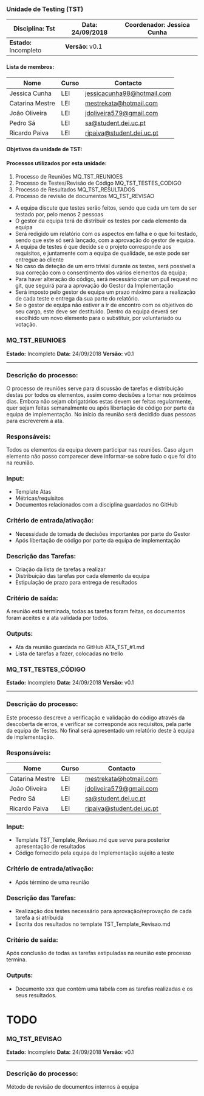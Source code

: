 ### Unidade de Testing (TST)

| Disciplina: Tst        | Data: 24/09/2018 | Coordenador: Jessica Cunha |
| ---------------------- | ---------------- | -------------------------- |
| **Estado:** Incompleto | **Versão:** v0.1 |                            |

#### Lista de membros:

| Nome            | Curso | Contacto                   |
| --------------- | ----- | -------------------------- |
| Jessica Cunha   | LEI   | jessicacunha98@hotmail.com |
| Catarina Mestre | LEI   | mestrekata@hotmail.com     |
| João Oliveira   | LEI   | jdoliveira579@gmail.com    |
| Pedro Sá        | LEI   | sa@student.dei.uc.pt       |
| Ricardo Paiva   | LEI   | rjpaiva@student.dei.uc.pt  |

#### Objetivos da unidade de TST:

#### Processos utilizados por esta unidade:

1. Processo de Reuniões 															MQ_TST_REUNIOES
2. Processo de Testes/Revisão de Código								MQ_TST_TESTES_CODIGO
3. Processo de Resultados 													  MQ_TST_RESULTADOS
4. Processo de revisão de documentos                  MQ_TST_REVISAO


- A equipa discute que testes serão feitos, sendo que cada um tem de ser testado por, pelo menos 2 pessoas
- O gestor da equipa terá de distribuir os testes por cada elemento da equipa
- Será redigido um relatório com os aspectos em falha e o que foi testado, sendo que este só será lançado, com a aprovação do gestor de equipa.
- A equipa de testes é que decide se o projeto corresponde aos requisitos, e juntamente com a equipa de qualidade, se este pode ser entregue ao cliente
- No caso da deteção de um erro trivial durante os testes, será possível a sua correção com o consentimento dos vários elementos da equipa;
- Para haver alteração do código, será necessário criar um pull request no git, que seguirá para a aprovação do Gestor da Implementação
- Será imposto pelo gestor de equipa um prazo máximo para a realização de cada teste e entrega da sua parte do relatório.
- Se o gestor de equipa não estiver a ir de encontro com os objetivos do seu cargo, este deve ser destituído. Dentro da equipa deverá ser escolhido um novo elemento para o substituir, por voluntariado ou votação.


### MQ_TST_REUNIOES

**Estado:** Incompleto		**Data:** 24/09/2018		**Versão:** v0.1

------

### Descrição do processo:

O processo de reuniões serve para discussão de tarefas e distribuição destas por todos os elementos, assim como decisões a tomar nos próximos dias. Embora não sejam obrigatórios estas devem ser feitas regularmente, quer sejam feitas semanalmente ou após libertação de código por parte da equipa de implementação.
No início da reunião será decidido duas pessoas para escreverem a ata.

### Responsáveis:

Todos os elementos da equipa devem participar nas reuniões. Caso algum elemento não posso comparecer deve informar-se sobre tudo o que foi dito na reunião.

### Input:
- Template Atas
- Métricas/requisitos
- Documentos relacionados com a disciplina guardados no GitHub

### Critério de entrada/ativação:
- Necessidade de tomada de decisões importantes por parte do Gestor
- Após libertação de código por parte da equipa de implementação

### Descrição das Tarefas:
- Criação da lista de tarefas a realizar
- Distribuição das tarefas por cada elemento da equipa
- Estipulação de prazo para entrega de resultados

### Critério de saída:
A reunião está terminada, todas as tarefas foram feitas, os documentos foram aceites e a ata validada por todos.

### Outputs:
- Ata da reunião guardada no GitHub ATA_TST_#1.md
- Lista de tarefas a fazer, colocadas no trello

##### 



### MQ_TST_TESTES_CÓDIGO

**Estado:** Incompleto		**Data:** 24/09/2018		**Versão:** v0.1

------

### Descrição do processo:

Este processo descreve a verificação e validação do código através da descoberta de erros, e verificar se corresponde aos requisitos, pela parte da equipa de Testes. No final será apresentado um relatório deste à equipa de implementação.

### Responsáveis:

| Nome            | Curso | Contacto                   |
| --------------- | ----- | -------------------------- |
| Catarina Mestre | LEI   | mestrekata@hotmail.com     |
| João Oliveira   | LEI   | jdoliveira579@gmail.com    |
| Pedro Sá        | LEI   | sa@student.dei.uc.pt       |
| Ricardo Paiva   | LEI   | rjpaiva@student.dei.uc.pt  |

### Input:
- Template TST_Template_Revisao.md que serve para posterior apresentação de resultados 
- Código fornecido pela equipa de Implementação sujeito a teste

### Critério de entrada/ativação:
- Após término de uma reunião

### Descrição das Tarefas:
- Realização dos testes necessário para aprovação/reprovação de cada tarefa a si atríbuida
- Escrita dos resultados no template TST_Template_Revisao.md

### Critério de saída:

Após conclusão de todas as tarefas estipuladas na reunião este processo termina.

### Outputs:
- Documento xxx que contém uma tabela com as tarefas realizadas e os seus resultados.



# TODO


### MQ_TST_REVISAO

**Estado:** Incompleto		**Data:** 24/09/2018		**Versão:** v0.1

------

### Descrição do processo:
Método de revisão de documentos internos à equipa
